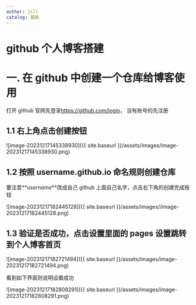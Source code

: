```yaml
---
author: jill
catalog: 基础
---
```


# github 个人博客搭建

# 一. 在 github 中创建一个仓库给博客使用

打开 github 官网先登录<https://github.com/login>， 没有账号的先注册

## 1.1 右上角点击创建按钮

![image-20231217145338930]({{ site.baseurl }}/assets/images/image-20231217145338930.png)

## 1.2 按照 username.github.io 命名规则创建仓库

要注意**_username_**改成自己 github 上面自己名字，点击右下角的创建完成按钮

![image-20231217182445128]({{ site.baseurl }}/assets/images//image-20231217182445128.png)

## 1.3 验证是否成功，点击设置里面的 pages 设置跳转到个人博客首页

![image-20231217182721494]({{ site.baseurl }}/assets/images/image-20231217182721494.png)

看到如下界面则说明设置成功

![image-20231217182808291]({{ site.baseurl }}/assets/images/image-20231217182808291.png)
